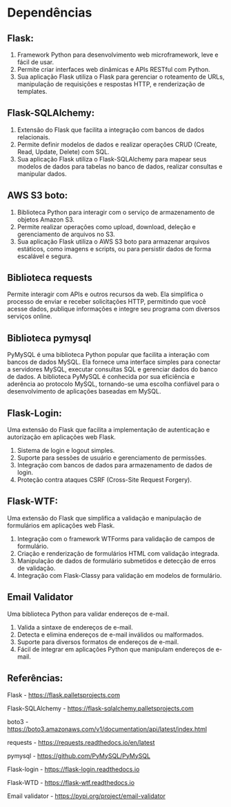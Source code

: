 # Dependências

## Flask:

1. Framework Python para desenvolvimento web microframework, leve e fácil de usar.
2. Permite criar interfaces web dinâmicas e APIs RESTful com Python.
3. Sua aplicação Flask utiliza o Flask para gerenciar o roteamento de URLs, manipulação de requisições e respostas HTTP, e renderização de templates.

## Flask-SQLAlchemy:

1. Extensão do Flask que facilita a integração com bancos de dados relacionais.
2. Permite definir modelos de dados e realizar operações CRUD (Create, Read, Update, Delete) com SQL.
3. Sua aplicação Flask utiliza o Flask-SQLAlchemy para mapear seus modelos de dados para tabelas no banco de dados, realizar consultas e manipular dados.

## AWS S3 boto:

1. Biblioteca Python para interagir com o serviço de armazenamento de objetos Amazon S3.
2. Permite realizar operações como upload, download, deleção e gerenciamento de arquivos no S3.
3. Sua aplicação Flask utiliza o AWS S3 boto para armazenar arquivos estáticos, como imagens e scripts, ou para persistir dados de forma escalável e segura.

## Biblioteca requests

Permite interagir com APIs e outros recursos da web. Ela simplifica o processo de enviar e receber solicitações HTTP, permitindo que você acesse dados, publique informações e integre seu programa com diversos serviços online.

## Biblioteca pymysql

PyMySQL é uma biblioteca Python popular que facilita a interação com bancos de dados MySQL. Ela fornece uma interface simples para conectar a servidores MySQL, executar consultas SQL e gerenciar dados do banco de dados. A biblioteca PyMySQL é conhecida por sua eficiência e aderência ao protocolo MySQL, tornando-se uma escolha confiável para o desenvolvimento de aplicações baseadas em MySQL.

## Flask-Login:

Uma extensão do Flask que facilita a implementação de autenticação e autorização em aplicações web Flask.

1. Sistema de login e logout simples.
2. Suporte para sessões de usuário e gerenciamento de permissões.
3. Integração com bancos de dados para armazenamento de dados de login.
4. Proteção contra ataques CSRF (Cross-Site Request Forgery).

## Flask-WTF:

Uma extensão do Flask que simplifica a validação e manipulação de formulários em aplicações web Flask.

1. Integração com o framework WTForms para validação de campos de formulário.
2. Criação e renderização de formulários HTML com validação integrada.
3. Manipulação de dados de formulário submetidos e detecção de erros de validação.
4. Integração com Flask-Classy para validação em modelos de formulário.

## Email Validator

Uma biblioteca Python para validar endereços de e-mail.

1. Valida a sintaxe de endereços de e-mail.
2. Detecta e elimina endereços de e-mail inválidos ou malformados.
3. Suporte para diversos formatos de endereços de e-mail.
4. Fácil de integrar em aplicações Python que manipulam endereços de e-mail.

## Referências: 

Flask - https://flask.palletsprojects.com

Flask-SQLAlchemy - https://flask-sqlalchemy.palletsprojects.com

boto3 - https://boto3.amazonaws.com/v1/documentation/api/latest/index.html

requests - https://requests.readthedocs.io/en/latest

pymysql - https://github.com/PyMySQL/PyMySQL

Flask-login - https://flask-login.readthedocs.io

Flask-WTD - https://flask-wtf.readthedocs.io

Email validator - https://pypi.org/project/email-validator
